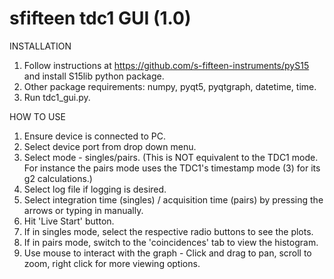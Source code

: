 # sfifteen tdc1 GUI (1.0)

INSTALLATION

1. Follow instructions at https://github.com/s-fifteen-instruments/pyS15 and install S15lib python package.
2. Other package requirements: numpy, pyqt5, pyqtgraph, datetime, time.
3. Run tdc1_gui.py.

HOW TO USE

1. Ensure device is connected to PC.
2. Select device port from drop down menu.
3. Select mode - singles/pairs. (This is NOT equivalent to the TDC1 mode. For instance the pairs mode uses the TDC1's timestamp mode (3) for its g2 calculations.)
4. Select log file if logging is desired.
5. Select integration time (singles) / acquisition time (pairs) by pressing the arrows or typing in manually.
6. Hit 'Live Start' button.
7. If in singles mode, select the respective radio buttons to see the plots.
8. If in pairs mode, switch to the 'coincidences' tab to view the histogram.
9. Use mouse to interact with the graph - Click and drag to pan, scroll to zoom, right click for more viewing options.
